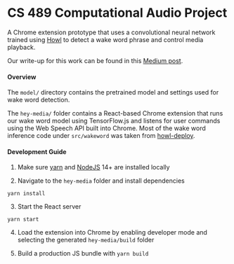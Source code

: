 # CS 489 Computational Audio Project

A Chrome extension prototype that uses a convolutional neural network trained using [Howl](https://github.com/castorini/howl) to detect a wake word phrase and control media playback.

Our write-up for this work can be found in this [Medium post](https://edwinzhng.medium.com/hey-media-a-voice-controlled-chrome-extension-for-media-playback-a089cb2dd971).

#### Overview

The `model/` directory contains the pretrained model and settings used for wake word detection.

The `hey-media/` folder contains a React-based Chrome extension that runs our wake word model using TensorFlow.js and listens for user commands using the Web Speech API built into Chrome. Most of the wake word inference code under `src/wakeword` was taken from [howl-deploy](https://github.com/castorini/howl-deploy).

#### Development Guide

1. Make sure [yarn](https://yarnpkg.com/) and [NodeJS](https://nodejs.org/en/) 14+ are installed locally

2. Navigate to the `hey-media` folder and install dependencies

```
yarn install
```

3. Start the React server

```
yarn start
```

4. Load the extension into Chrome by enabling developer mode and selecting the generated `hey-media/build` folder

5. Build a production JS bundle with `yarn build`
